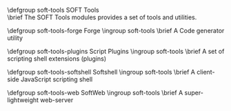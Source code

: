 \defgroup soft-tools SOFT Tools  
\brief The SOFT Tools modules provides a set of tools and utilities.

\defgroup soft-tools-forge Forge
\ingroup soft-tools
\brief A Code generator utility

\defgroup soft-tools-plugins Script Plugins
\ingroup soft-tools
\brief A set of scripting shell extensions (plugins)

\defgroup soft-tools-softshell Softshell
\ingroup soft-tools
\brief A client-side JavaScript scripting shell

\defgroup soft-tools-web SoftWeb
\ingroup soft-tools
\brief A super-lightweight web-server
